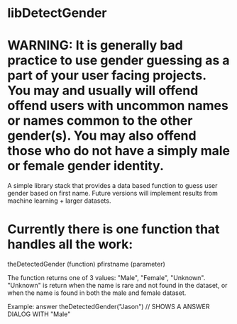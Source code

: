 libDetectGender
===============

WARNING: It is generally bad practice to use gender guessing as a part of your user facing projects. You may and usually will offend 
offend users with uncommon names or names common to the other gender(s). You may also offend those who do not have a simply male or female gender identity.
====


A simple library stack that provides a data based function to guess user gender based on first name. Future versions will implement results from machine learning + larger datasets.

Currently there is one function that handles all the work:
================================
theDetectedGender (function)
pfirstname (parameter)

The function returns one of 3 values: "Male", "Female", "Unknown".
"Unknown" is return when the name is rare and not found  in the  dataset, or when the name is found in both the male and female dataset.

Example:
answer theDetectedGender("Jason") // SHOWS A ANSWER DIALOG WITH "Male"
